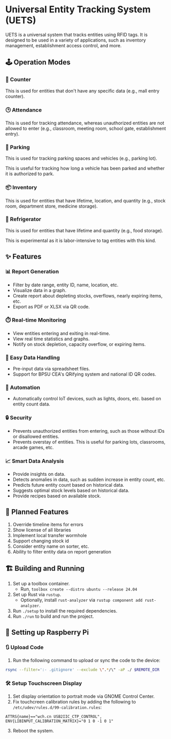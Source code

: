 # Universal Entity Tracking System (UETS)

UETS is a universal system that tracks entities using RFID tags. It is designed to be used in a variety of applications, such as inventory management, establishment access control, and more.

## 🕹️ Operation Modes

### 🔢 Counter

This is used for entities that don't have any specific data (e.g., mall entry counter).

### 🕒 Attendance

This is used for tracking attendance, whereas unauthorized entities are not allowed to enter (e.g., classroom, meeting room, school gate, establishment entry).

### 🚗 Parking

This is used for tracking parking spaces and vehicles (e.g., parking lot).

This is useful for tracking how long a vehicle has been parked and whether it is authorized to park.

### 📦 Inventory

This is used for entities that have lifetime, location, and quantity (e.g., stock room, department store, medicine storage).

### 🧊 Refrigerator

This is used for entities that have lifetime and quantity (e.g., food storage).

This is experimental as it is labor-intensive to tag entities with this kind.

## ✨ Features

### 📊 Report Generation

- Filter by date range, entity ID, name, location, etc.
- Visualize data in a graph.
- Create report about depleting stocks, overflows, nearly expiring items, etc.
- Export as PDF or XLSX via QR code.

### ⏱️ Real-time Monitoring

- View entities entering and exiting in real-time.
- View real time statistics and graphs.
- Notify on stock depletion, capacity overflow, or expiring items.

### 🧾 Easy Data Handling

- Pre-input data via spreadsheet files.
- Support for BPSU CEA's QRifying system and national ID QR codes.

### 🤖 Automation

- Automatically control IoT devices, such as lights, doors, etc. based on entity count data.

### 🔒 Security

- Prevents unauthorized entities from entering, such as those without IDs or disallowed entities.
- Prevents overstay of entities. This is useful for parking lots, classrooms, arcade games, etc.

### 📈 Smart Data Analysis

- Provide insights on data.
- Detects anomalies in data, such as sudden increase in entity count, etc.
- Predicts future entity count based on historical data.
- Suggests optimal stock levels based on historical data.
- Provide recipes based on available stock.

## 🚀 Planned Features

1. Override timeline items for errors
2. Show license of all libraries
3. Implement local transfer wormhole
4. Support changing stock id
5. Consider entity name on sorter, etc.
6. Ability to filter entity data on report generation

## 🏗️ Building and Running

1. Set up a toolbox container.
   - Run, `toolbox create --distro ubuntu --release 24.04`
2. Set up Rust via `rustup`.
   - Optionally, install `rust-analyzer` via `rustup component add rust-analyzer`.
3. Run `./setup` to install the required dependencies.
4. Run `./run` to build and run the project.

## 🔌 Setting up Raspberry Pi

### 🔃 Upload Code

1. Run the following command to upload or sync the code to the device:

```sh
rsync --filter=':- .gitignore' --exclude \".*/\" -aP ./ $REMOTE_DIR
```

### 🛠️ Setup Touchscreen Display

1. Set display orientation to portrait mode via GNOME Control Center.
2. Fix touchcreen calibration rules by adding the following to `/etc/udev/rules.d/99-calibration.rules`:

```
ATTRS{name}=="wch.cn USB2IIC_CTP_CONTROL", ENV{LIBINPUT_CALIBRATION_MATRIX}="0 1 0 -1 0 1"
```

3. Reboot the system.
